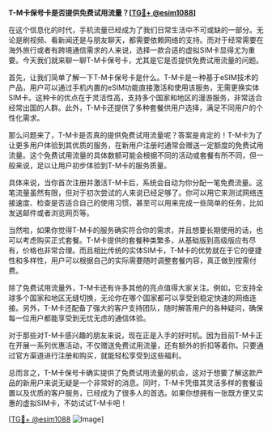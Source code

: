 **T-M卡保号卡是否提供免费试用流量？[[TG💪+ @esim1088](https://t.me/s/esim1088)]**

在这个信息化的时代，手机流量已经成为了我们日常生活中不可或缺的一部分。无论是刷视频、看新闻还是与朋友聊天，都需要依赖网络的支持。而对于经常需要在海外旅行或者有跨境通信需求的人来说，选择一款合适的虚拟SIM卡显得尤为重要。今天我们就来聊一聊T-M卡保号卡，尤其是它是否提供免费试用流量的问题。

首先，让我们简单了解一下T-M卡保号卡是什么。T-M卡是一种基于eSIM技术的产品，用户可以通过手机内置的eSIM功能直接激活和使用该服务，无需更换实体SIM卡。这种卡的优点在于灵活性高，支持多个国家和地区的漫游服务，非常适合经常出国的人群。此外，T-M卡还提供了多种套餐供用户选择，满足不同用户的个性化需求。

那么问题来了，T-M卡是否真的提供免费试用流量呢？答案是肯定的！T-M卡为了让更多用户体验到其优质的服务，在新用户注册时通常会赠送一定额度的免费试用流量。这个免费试用流量的具体数额可能会根据不同的活动或套餐有所不同，但一般来说，足以让用户初步体验到T-M卡的服务质量。

具体来说，当你首次注册并激活T-M卡后，系统会自动为你分配一笔免费流量。这笔流量虽然有限，但对于初次尝试的人来说已经足够了。你可以用它来测试网络连接速度、检查是否适合自己的使用习惯，甚至可以用来完成一些简单的任务，比如发送邮件或者浏览网页等。

当然啦，如果你觉得T-M卡的服务确实符合你的需求，并且想要长期使用的话，也可以考虑购买正式套餐。T-M卡提供的套餐种类繁多，从基础版到高级版应有尽有，价格也非常合理。而且相比传统的实体SIM卡，T-M卡的优势就在于它的便捷性和多样性，用户可以根据自己的实际需要随时调整套餐内容，真正做到按需付费。

除了免费试用流量外，T-M卡还有许多其他的亮点值得大家关注。例如，它支持全球多个国家和地区无缝切换，无论你在哪个国家都可以享受到稳定快速的网络连接。另外，T-M卡还配备了强大的客户支持团队，随时解答用户的各种疑问，确保每一位用户都能享受到无忧无虑的通信体验。

对于那些对T-M卡感兴趣的朋友来说，现在正是入手的好时机。因为目前T-M卡正在开展一系列优惠活动，不仅赠送免费试用流量，还有额外的折扣等着你。只要通过官方渠道进行注册和购买，就能轻松享受到这些福利。

总而言之，T-M卡保号卡确实提供了免费试用流量的机会，这对于想要了解这款产品的新用户来说无疑是一个非常好的消息。同时，T-M卡凭借其灵活多样的套餐设置以及优质的客户服务，已经成为了很多人的首选。如果你想拥有一张既方便又实惠的虚拟SIM卡，不妨试试T-M卡吧！

[[TG💪+ @esim1088](https://t.me/s/esim1088) ![Image](https://i.postimg.cc/4NQfJmqS/Snipaste-2025-05-13-00-14-12.png)]